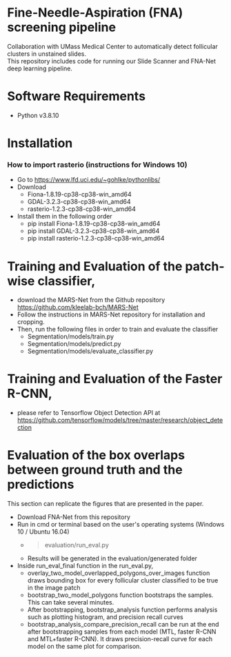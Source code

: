 # Fine-Needle-Aspiration (FNA) screening pipeline
Collaboration with UMass Medical Center to automatically detect follicular clusters in unstained slides.  
This repository includes code for running our Slide Scanner and FNA-Net deep learning pipeline.


# Software Requirements
* Python v3.8.10

# Installation
### How to import rasterio (instructions for Windows 10)
* Go to https://www.lfd.uci.edu/~gohlke/pythonlibs/
* Download 
  * Fiona-1.8.19-cp38-cp38-win_amd64
  * GDAL-3.2.3-cp38-cp38-win_amd64
  * rasterio-1.2.3-cp38-cp38-win_amd64
* Install them in the following order
  * pip install Fiona-1.8.19-cp38-cp38-win_amd64
  * pip install GDAL-3.2.3-cp38-cp38-win_amd64
  * pip install rasterio-1.2.3-cp38-cp38-win_amd64
  
# Training and Evaluation of the patch-wise classifier,
* download the MARS-Net from the Github repository https://github.com/kleelab-bch/MARS-Net
* Follow the instructions in MARS-Net repository for installation and cropping. 
* Then, run the following files in order to train and evaluate the classifier
    * Segmentation/models/train.py 
    * Segmentation/models/predict.py 
    * Segmentation/models/evaluate_classifier.py 

# Training and Evaluation of the Faster R-CNN,
* please refer to Tensorflow Object Detection API at https://github.com/tensorflow/models/tree/master/research/object_detection

# Evaluation of the box overlaps between ground truth and the predictions
This section can replicate the figures that are presented in the paper.
* Download FNA-Net from this repository
* Run in cmd or terminal based on the user's operating systems (Windows 10 / Ubuntu 16.04)
  * >evaluation/run_eval.py
  * Results will be generated in the evaluation/generated folder
* Inside run_eval_final function in the run_eval.py, 
  * overlay_two_model_overlapped_polygons_over_images function draws bounding box for every follicular cluster classified to be true in the image patch
  * bootstrap_two_model_polygons function bootstraps the samples. This can take several minutes.
  * After bootstrapping, bootstrap_analysis function performs analysis such as plotting histogram, and precision recall curves      
  * bootstrap_analysis_compare_precision_recall can be run at the end after bootstrapping samples from each model (MTL, faster R-CNN and MTL+faster R-CNN). It draws precision-recall curve for each model on the same plot for comparison.

